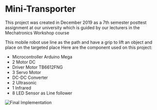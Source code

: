 # Mini-Transporter

This project was created in December 2019 as a 7th semester posttest assignment at our university which is guided by our lecturers in the Mechatronics Workshop course

This mobile robot use line as the path and have a grip to lift an object and place on the targeted place
Here are the component used on this project:

- Microcontroller Arduino Mega
- 2 Motor DC 
- Driver Motor TB6612FNG
- 3 Servo Motor
- DC-DC Converter
- 2 Ultrasonic
- 1 Infrared
- 8 LED Sensor as Line follower

![Final Implementation](https://github.com/muhardianab/Mini-Transporter/blob/main/Transporter_Implementation_Final.jpg?raw=true)
